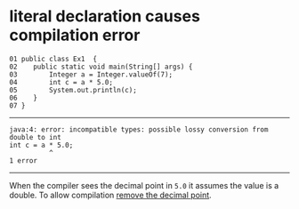 # literal declaration causes compilation error
    01 public class Ex1  {
    02    public static void main(String[] args) {
    03        Integer a = Integer.valueOf(7);
    04        int c = a * 5.0;
    05        System.out.println(c);
    06    }
    07 }
---
    java:4: error: incompatible types: possible lossy conversion from double to int
    int c = a * 5.0;
              ^
    1 error
---
When the compiler sees the decimal point in `5.0` it assumes the value is a double.
To allow compilation [remove the decimal point](https://github.com/cards4j/ex1). 